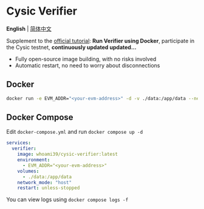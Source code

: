 # Cysic Verifier

**English** | [简体中文](./README.zh-CN.md)

Supplement to the [official tutorial](https://medium.com/@cysic/join-the-cysic-testnet-as-a-verifier-7b9f31674b41): **Run Verifier using Docker**, participate in the Cysic testnet, **continuously updated updated...**

- Fully open-source image building, with no risks involved
- Automatic restart, no need to worry about disconnections

## Docker

```bash
docker run -e EVM_ADDR="<your-evm-address>" -d -v ./data:/app/data --network host whoami39/cysic-verifier:latest
```

## Docker Compose

Edit `docker-compose.yml` and run `docker compose up -d`

```yaml
services:
  verifier:
    image: whoami39/cysic-verifier:latest
    environment:
      - EVM_ADDR="<your-evm-address>"
    volumes:
      - ./data:/app/data
    network_mode: "host"
    restart: unless-stopped
```

You can view logs using `docker compose logs -f`
